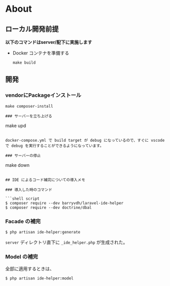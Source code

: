 # About

## ローカル開発前提

  **以下のコマンドはserver/配下に実施します**

* Docker コンテナを準備する
  ```
  make build
  ```

## 開発

### vendorにPackageインストール
```
make composer-install

### サーバーを立ち上げる
```
make upd
```

docker-compose.yml で build target が debug になっているので、すぐに vscode で debug を実行することができるようになっています。

### サーバーの停止
```
make down
```

## IDE によるコード補完についての導入メモ

### 導入した時のコマンド

```shell script
$ composer require --dev barryvdh/laravel-ide-helper
$ composer require --dev doctrine/dbal
```

### Facade の補完

```shell script
$ php artisan ide-helper:generate
```

`server` ディレクトリ直下に `_ide_helper.php` が生成された。

### Model の補完

全部に適用するときは、

```shell script
$ php artisan ide-helper:model
```
